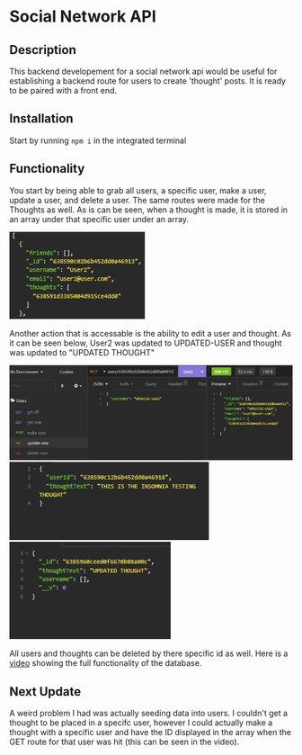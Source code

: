 # Social Network API

## Description

This backend developement for a social network api would be useful for establishing a backend route for users to create 'thought' posts. It is ready to be paired with a front end.

## Installation

Start by running `npm i` in the integrated terminal

## Functionality

You start by being able to grab all users, a specific user, make a user, update a user, and delete a user. The same routes were made for the Thoughts as well. As is can be seen, when a thought is made, it is stored in an array under that specific user under an array. 

![image explaining the process above](./Assets/IMG1.JPG)

Another action that is accessable is the ability to edit a user and thought. As it can be seen below, User2 was updated to UPDATED-USER and thought was updated to "UPDATED THOUGHT"

![image explaining the process above](./Assets/IMG2.JPG)
![image explaining the process above](./Assets/IMG3.JPG)
![image explaining the process above](./Assets/IMG4.JPG)

All users and thoughts can be deleted by there specific id as well. Here is a [video](https://drive.google.com/file/d/1km7s61WfLGicX-u7N_LlPhnLknBFVtzX/view) showing the full functionality of the database. 



## Next Update

A weird problem I had was actually seeding data into users. I couldn't get a thought to be placed in a specifc user, however I could actually make a thought with a specific user and have the ID displayed in the array when the GET route for that user was hit (this can be seen in the video).